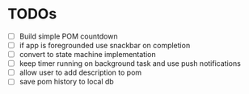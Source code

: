 # TODOs

- [ ] Build simple POM countdown
- [ ] if app is foregrounded use snackbar on completion
- [ ] convert to state machine implementation
- [ ] keep timer running on background task and use push notifications
- [ ] allow user to add description to pom
- [ ] save pom history to local db

